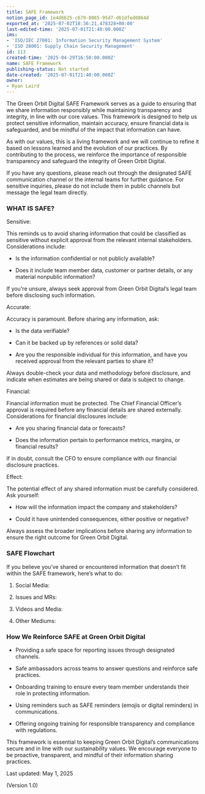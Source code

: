 ```yaml
---
title: SAFE Framework
notion_page_id: 1e4d6625-c679-8065-95d7-d61dfed0864d
exported_at: '2025-07-02T18:36:21.478328+00:00'
last-edited-time: '2025-07-01T21:40:00.000Z'
ims:
- 'ISO/IEC 27001: Information Security Management System'
- 'ISO 28001: Supply Chain Security Management'
id: 113
created-time: '2025-04-29T16:50:00.000Z'
name: SAFE Framework
publishing-status: Not started
date-created: '2025-07-01T21:40:00.000Z'
owner:
- Ryan Laird
---
```


<!-- Unsupported block type: table_of_contents -->

The Green Orbit Digital SAFE Framework serves as a guide to ensuring that we share information responsibly while maintaining transparency and integrity, in line with our core values. This framework is designed to help us protect sensitive information, maintain accuracy, ensure financial data is safeguarded, and be mindful of the impact that information can have.

As with our values, this is a living framework and we will continue to refine it based on lessons learned and the evolution of our practices. By contributing to the process, we reinforce the importance of responsible transparency and safeguard the integrity of Green Orbit Digital.

If you have any questions, please reach out through the designated SAFE communication channel or the internal teams for further guidance. For sensitive inquiries, please do not include them in public channels but message the legal team directly.

<!-- Unsupported block type: divider -->

### WHAT IS SAFE?

Sensitive:

This reminds us to avoid sharing information that could be classified as sensitive without explicit approval from the relevant internal stakeholders. Considerations include:

- Is the information confidential or not publicly available?

- Does it include team member data, customer or partner details, or any material nonpublic information?

If you're unsure, always seek approval from Green Orbit Digital’s legal team before disclosing such information.

Accurate:

Accuracy is paramount. Before sharing any information, ask:

- Is the data verifiable?

- Can it be backed up by references or solid data?

- Are you the responsible individual for this information, and have you received approval from the relevant parties to share it?

Always double-check your data and methodology before disclosure, and indicate when estimates are being shared or data is subject to change.

Financial:

Financial information must be protected. The Chief Financial Officer’s approval is required before any financial details are shared externally. Considerations for financial disclosures include:

- Are you sharing financial data or forecasts?

- Does the information pertain to performance metrics, margins, or financial results?

If in doubt, consult the CFO to ensure compliance with our financial disclosure practices.

Effect:

The potential effect of any shared information must be carefully considered. Ask yourself:

- How will the information impact the company and stakeholders?

- Could it have unintended consequences, either positive or negative?

Always assess the broader implications before sharing any information to ensure the right outcome for Green Orbit Digital.

<!-- Unsupported block type: divider -->

### SAFE Flowchart

If you believe you’ve shared or encountered information that doesn’t fit within the SAFE framework, here’s what to do:

1. Social Media:

1. Issues and MRs:

1. Videos and Media:

1. Other Mediums:

<!-- Unsupported block type: divider -->

### How We Reinforce SAFE at Green Orbit Digital

- Providing a safe space for reporting issues through designated channels.

- Safe ambassadors across teams to answer questions and reinforce safe practices.

- Onboarding training to ensure every team member understands their role in protecting information.

- Using reminders such as SAFE reminders (emojis or digital reminders) in communications.

- Offering ongoing training for responsible transparency and compliance with regulations.

<!-- Unsupported block type: divider -->

This framework is essential to keeping Green Orbit Digital’s communications secure and in line with our sustainability values. We encourage everyone to be proactive, transparent, and mindful of their information sharing practices.

Last updated: May 1, 2025

(Version 1.0)